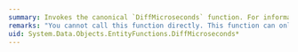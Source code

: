 ```yaml
---
summary: Invokes the canonical `DiffMicroseconds` function. For information about the canonical `DiffMicroseconds` function, see [Date and Time Canonical Functions](~/docs/framework/data/adonet/ef/language-reference/date-and-time-canonical-functions.md).
remarks: "You cannot call this function directly. This function can only appear within a LINQ to Entities query.  \n  \n This function is translated to a corresponding function in the database."
uid: System.Data.Objects.EntityFunctions.DiffMicroseconds*
---
```

